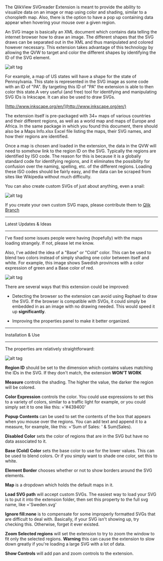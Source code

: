 The QlikView SVGreader Extension is meant to provide the ability to visualize data on an image or map using color and shading, similar to a choropleth map. Also, there is the option to have a pop up containing data appear when hovering your mouse over a given region.


An SVG image is basically an XML document which contains data telling the internet browser how to draw an image. The different shapes that the SVG draws can be separated out in the XML and thus manipulated and colored however necessary. This extension takes advantage of this technology by allowing the QVW to target and color the different shapes by identifying the ID of the SVG element. 


![alt tag](https://github.com/brianwmunz/svgReader-QV11/blob/master/screenshots/us.png)


For example, a map of US states will have a shape for the state of Pennsylvania. This state is represented in the SVG image as some code with an ID of "PA". By targeting this ID of "PA" the extension is able to then color this state.A very useful (and free) tool for identifying and manipulating SVG IDs is Inkscape.  It can also be used to draw SVGs.


[http://www.inkscape.org/en/](http://www.inkscape.org/en/)


The extension itself is pre-packaged with 34+ maps of various countries and their different regions, as well as a world map and maps of Europe and Africa. In the same package in which you found this document, there should also be a Maps Info.xlsx Excel file listing the maps, their SVG names, and how their regions are identified.


Once a map is chosen and loaded in the extension, the data in the QVW will need to somehow link to the region ID on the SVG. Typically the regions are identified by ISO code. The reason for this is because it is a globally standard code for identifying regions, and it eliminates the possibility for confusion over the naming, spelling, etc. of the different regions. Loading these ISO codes should be fairly easy, and the data can be scraped from sites like Wikipedia without much difficulty.


You can also create custom SVGs of just about anything, even a snail:


![alt tag](https://github.com/brianwmunz/svgReader-QV11/blob/master/screenshots/snail.png)


If you create your own custom SVG maps, please contribute them to [Qlik Branch](http://branch.qlik.com)


*********************************
Latest Updates & Ideas
*********************************

I've fixed some issues people were having (hopefully) with the maps loading strangely.  If not, please let me know.


Also, I've added the idea of a "Base" or "Cold" color.  This can be used to blend two colors instead of simply shading one color between itself and white.  For example, this image shows Swedish provinces with a color expression of green and a Base color of red.


![alt tag](https://github.com/brianwmunz/svgReader-QV11/blob/master/screenshots/sweden.png)


There are several ways that this extension could be improved:

- Detecting the browser so the extension can avoid using Raphael to draw the SVG.  If the browser is compatible with SVGs, it could simply be embedded in as an image with no drawing needed.  This would speed it up **significantly**.

- Improving the properties panel to make it better organized.


*********************************
Installation & Use
*********************************

The properties are relatively straightforward:

![alt tag](https://github.com/brianwmunz/svgReader-QV11/blob/master/screenshots/properties.png)


**Region ID** should be set to the dimension which contains values matching the IDs in the SVG.  If they don't match, the extension **WON'T WORK**


**Measure** controls the shading.  The higher the value, the darker the region will be colored.


**Color Expression** controls the color.  You could use expressions to set this to a variety of colors, similar to a traffic light for example, or you could simply set it to one like this: ='#439400'


**Popup Contents** can be used to set the contents of the box that appears when you mouse over the regions.  You can add text and append it to a measure, for example, like this: ='Sum of Sales: ' & Sum(Sales).


**Disabled Color** sets the color of regions that are in the SVG but have no data associated to it.


**Base (Cold) Color** sets the base color to use for the lower values.  This can be used to blend colors.  Or if you simply want to shade one color, set this to white.


**Element Border** chooses whether or not to show borders around the SVG elements.  


**Map** is a dropdown which holds the default maps in it.


**Load SVG path** will accept custom SVGs.  The easiest way to load your SVG is to put it into the extension folder, then set this property to the full svg name, like ='Sweden.svg'


**Ignore fill:none** is to compensate for some improperly formatted SVGs that are difficult to deal with.  Basically, if your SVG isn't showing up, try checking this.  Otherwise, forget it ever existed.


**Zoom Selected regions** will set the extension to try to zoom the window to fit only the selected regions.  **Warning** this can cause the extension to slow down greatly if you're loading a large SVG with a lot of data.


**Show Controls** will add pan and zoom controls to the extension.
